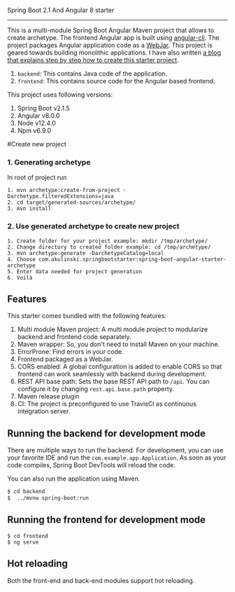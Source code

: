 
Spring Boot 2.1 And Angular 8 starter

-----

This is a multi-module Spring Boot Angular Maven project that allows to create archetype.
The frontend Angular app is built using [angular-cli](https://cli.angular.io/). The project packages Angular application code as a [WebJar](https://www.webjars.org/). This project is geared towards building monolithic applications. I have also written [a blog that explains step by step how to create this starter project](https://shekhargulati.com/2017/11/08/a-minimalist-guide-to-building-spring-boot-angular-5-applications/).


1. `backend`: This contains Java code of the application.
2. `frontend`: This contains source code for the Angular based frontend.

This project uses following versions:

1. Spring Boot v2.1.5
2. Angular v8.0.0
3. Node v12.4.0
4. Npm v6.9.0

#Create new project

### 1. Generating archetype

In root of project run
```
1. mvn archetype:create-from-project -Darchetype.filteredExtensions=java
2. cd target/generated-sources/archetype/
3. mvn install
```

### 2. Use generated archetype to create new project

```
1. Create folder for your project example: mkdir /tmp/archetype/
2. Change directory to created folder example: cd /tmp/archetype/
3. mvn archetype:generate -DarchetypeCatalog=local
4. Choose com.akulinski.springbootstarter:spring-boot-angular-starter-archetype 
5. Enter data needed for project generation 
6. Voilà 
```

## Features

This starter comes bundled with the following features:

1. Multi module Maven project: A multi module project to modularize backend and frontend code separately.
2. Maven wrapper: So, you don't need to install Maven on your machine.
3. ErrorProne: Find errors in your code.
4. Frontend packaged as a WebJar.
5. CORS enabled: A global configuration is added to enable CORS so that frontend can work seamlessly with backend during development.
6. REST API base path: Sets the base REST API path to `/api`. You can configure it by changing `rest.api.base.path` property.
7. Maven release plugin
8. CI: The project is preconfigured to use TravisCI as continuous integration server.

## Running the backend for development mode

There are multiple ways to run the backend. For development, you can use your favorite IDE and run the
`com.example.app.Application`. As soon as your code compiles, Spring Boot DevTools will reload the code.

You can also run the application using Maven.

```bash
$ cd backend
$  ../mvnw spring-boot:run
```

## Running the frontend for development mode
```
$ cd frontend
$ ng serve 
```
## Hot reloading

Both the front-end and back-end modules support hot reloading.
